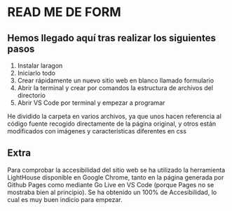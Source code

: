 # READ ME DE FORM

## Hemos llegado aquí tras realizar los siguientes pasos

1. Instalar laragon
2. Iniciarlo todo
3. Crear rápidamente un nuevo sitio web en blanco llamado formulario
4. Abrir la terminal y crear por comandos la estructura de archivos del directorio
5. Abrir VS Code por terminal y empezar a programar

He dividido la carpeta en varios archivos, ya que unos hacen referencia al código fuente recogido directamente de la página original, y otros están modificados con imágenes y características diferentes en css

## Extra
Para comprobar la accesibilidad del sitio web se ha utilizado la herramienta LightHouse disponible en Google Chrome, tanto en la página generada por Github Pages como mediante Go Live en VS Code (porque Pages no se mostraba bien al principio). Se ha obtenido un 100% de Accesibilidad, lo cual es muy buen indicio para empezar.
